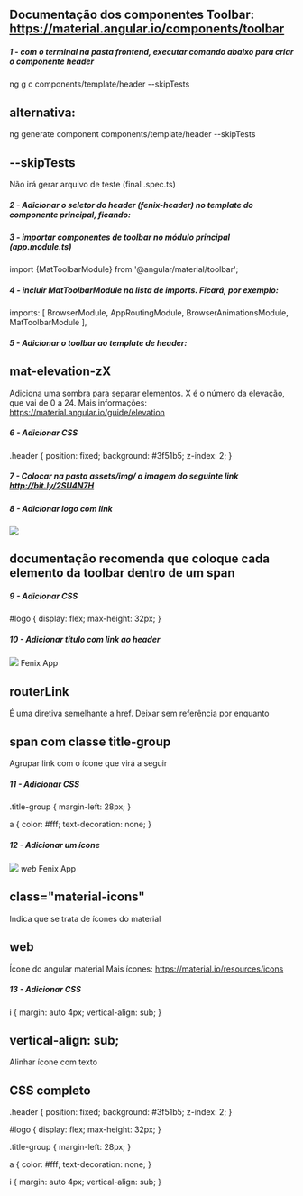 ## Documentação dos componentes Toolbar: https://material.angular.io/components/toolbar

##### 1 - com o terminal na pasta frontend, executar comando abaixo para criar o componente header
ng g c components/template/header --skipTests

## alternativa:
ng generate component components/template/header --skipTests

## --skipTests
Não irá gerar arquivo de teste (final .spec.ts)


##### 2 - Adicionar o seletor do header (fenix-header) no template do componente principal, ficando:
<fenix-header></fenix-header>


##### 3 - importar componentes de toolbar no módulo principal (app.module.ts)
import {MatToolbarModule} from '@angular/material/toolbar';


##### 4 - incluir MatToolbarModule na lista de imports. Ficará, por exemplo:
imports: [
    BrowserModule,
    AppRoutingModule,
    BrowserAnimationsModule,
    MatToolbarModule
],


##### 5 - Adicionar o toolbar ao template de header:
<mat-toolbar class="header mat-elevation-z4">
</mat-toolbar>

## mat-elevation-zX
Adiciona uma sombra para separar elementos. X é o número da elevação, que vai de 0 a 24.
Mais informações: https://material.angular.io/guide/elevation


##### 6 - Adicionar CSS
.header {
    position: fixed;
    background: #3f51b5;
    z-index: 2;
}


##### 7 - Colocar na pasta assets/img/ a imagem do seguinte link http://bit.ly/2SU4N7H


##### 8 - Adicionar logo com link
<mat-toolbar class="header mat-elevation-z4">
    <span>
        <a routerLink="/">
            <img id="logo" src="assets/img/logo.png">
        </a>
    </span>
</mat-toolbar>

## documentação recomenda que coloque cada elemento da toolbar dentro de um span


##### 9 - Adicionar CSS
#logo {
    display: flex;
    max-height: 32px;
}


##### 10 - Adicionar título com link ao header
<mat-toolbar class="header mat-elevation-z4">
    <span>
        <a routerLink="/">
            <img id="logo" src="assets/img/logo.png">
        </a>
    </span>
    <span class="title-group">
        <a routerLink="">
            Fenix App
        </a> 
    </span>
</mat-toolbar>

## routerLink
É uma diretiva semelhante a href. Deixar sem referência por enquanto

## span com classe title-group
Agrupar link com o ícone que virá a seguir 


##### 11 - Adicionar CSS
.title-group {
    margin-left: 28px;
}

a {
    color: #fff;
    text-decoration: none;
}


##### 12 - Adicionar um ícone
<mat-toolbar class="header mat-elevation-z4">
    <span>
        <a routerLink="/">
            <img id="logo" src="assets/img/logo.png">
        </a>
    </span>
    <span class="title-group">
        <a routerLink="">
            <i class="material-icons">
                web
            </i>
            Fenix App
        </a> 
    </span>
</mat-toolbar>

## class="material-icons"
Indica que se trata de ícones do material

## web
Ícone do angular material
Mais ícones: https://material.io/resources/icons


##### 13 - Adicionar CSS
i {
    margin: auto 4px;
    vertical-align: sub;
}

## vertical-align: sub;
Alinhar ícone com texto





## CSS completo
.header {
    position: fixed;
    background: #3f51b5;
    z-index: 2;
}

#logo {
    display: flex;
    max-height: 32px;
}

.title-group {
    margin-left: 28px;
}

a {
    color: #fff;
    text-decoration: none;
}

i {
    margin: auto 4px;
    vertical-align: sub;
}

